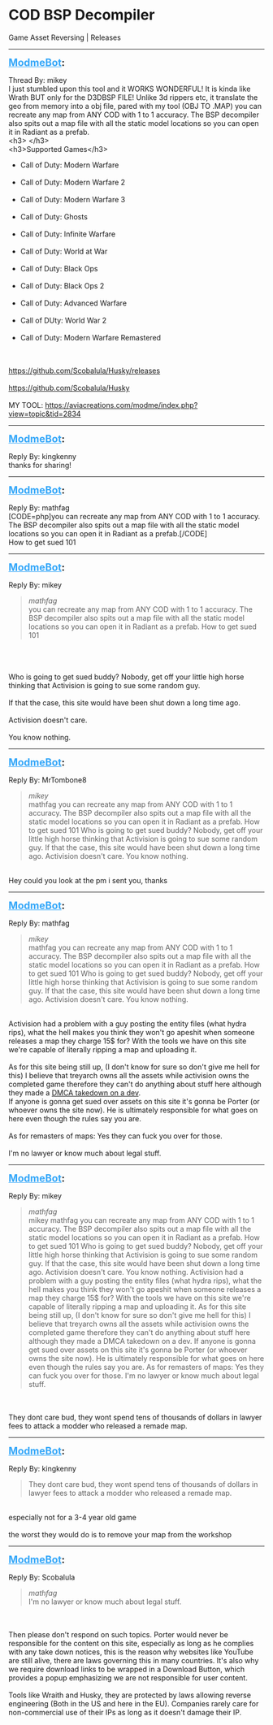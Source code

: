 # COD BSP Decompiler
Game Asset Reversing | Releases

---
<strong style="font-size: 1.4em;"><span style="text-decoration: underline;text-decoration-color: #34a7f9;"><span style="color:#34a7f9;">ModmeBot</span></span>:</strong>

<p>Thread By: mikey<br />I just stumbled upon this tool and it WORKS WONDERFUL! It is kinda like Wrath BUT only for the D3DBSP FILE! Unlike 3d rippers etc, it translate the geo from memory into a obj file, pared with my tool (OBJ TO .MAP) you can recreate any map from ANY COD with 1 to 1 accuracy. The BSP decompiler also spits out a map file with all the static model locations so you can open it in Radiant as a prefab.<br />&lt;h3&gt; &lt;/h3&gt;<br />&lt;h3&gt;Supported Games&lt;/h3&gt;<br /><ul><li>Call of Duty: Modern Warfare<br /><br /><li>Call of Duty: Modern Warfare 2<br /><br /><li>Call of Duty: Modern Warfare 3<br /><br /><li>Call of Duty: Ghosts<br /><br /><li>Call of Duty: Infinite Warfare<br /><br /><li>Call of Duty: World at War<br /><br /><li>Call of Duty: Black Ops<br /><br /><li>Call of Duty: Black Ops 2<br /><br /><li>Call of Duty: Advanced Warfare<br /><br /><li>Call of DUty: World War 2<br /><br /><li>Call of Duty: Modern Warfare Remastered<br /><br /></li></li></li></li></li></li></li></li></li></li></li></ul> <br /><a href="https://github.com/Scobalula/Husky/releases">https://github.com/Scobalula/Husky/releases</a><br /> <br /><a href="https://github.com/Scobalula/Husky">https://github.com/Scobalula/Husky</a><br /> <br />MY TOOL: <a href="https://aviacreations.com/modme/index.php?view=topic&tid=2834">https://aviacreations.com/modme/index.php?view=topic&amp;tid=2834</a></p>

---
<strong style="font-size: 1.4em;"><span style="text-decoration: underline;text-decoration-color: #34a7f9;"><span style="color:#34a7f9;">ModmeBot</span></span>:</strong>

<p>Reply By: kingkenny<br />thanks for sharing!</p>

---
<strong style="font-size: 1.4em;"><span style="text-decoration: underline;text-decoration-color: #34a7f9;"><span style="color:#34a7f9;">ModmeBot</span></span>:</strong>

<p>Reply By: mathfag<br />[CODE=php]you can recreate any map from ANY COD with 1 to 1 accuracy. The BSP decompiler also spits out a map file with all the static model locations so you can open it in Radiant as a prefab.[/CODE]<br />How to get sued 101</p>

---
<strong style="font-size: 1.4em;"><span style="text-decoration: underline;text-decoration-color: #34a7f9;"><span style="color:#34a7f9;">ModmeBot</span></span>:</strong>

<p>Reply By: mikey<br /><blockquote><em>mathfag</em><br />you can recreate any map from ANY COD with 1 to 1 accuracy. The BSP decompiler also spits out a map file with all the static model locations so you can open it in Radiant as a prefab. How to get sued 101</blockquote><br /> <br /> <br />Who is going to get sued buddy? Nobody, get off your little high horse thinking that Activision is going to sue some random guy.<br /> <br />If that the case, this site would have been shut down a long time ago.<br /> <br />Activision doesn&#39;t care.<br /> <br />You know nothing.</p>

---
<strong style="font-size: 1.4em;"><span style="text-decoration: underline;text-decoration-color: #34a7f9;"><span style="color:#34a7f9;">ModmeBot</span></span>:</strong>

<p>Reply By: MrTombone8<br /><blockquote><em>mikey</em><br />mathfag you can recreate any map from ANY COD with 1 to 1 accuracy. The BSP decompiler also spits out a map file with all the static model locations so you can open it in Radiant as a prefab. How to get sued 101     Who is going to get sued buddy? Nobody, get off your little high horse thinking that Activision is going to sue some random guy.   If that the case, this site would have been shut down a long time ago.   Activision doesn&#39;t care.   You know nothing.</blockquote><br /> Hey could you look at the pm i sent you, thanks</p>

---
<strong style="font-size: 1.4em;"><span style="text-decoration: underline;text-decoration-color: #34a7f9;"><span style="color:#34a7f9;">ModmeBot</span></span>:</strong>

<p>Reply By: mathfag<br /><blockquote><em>mikey</em><br />mathfag you can recreate any map from ANY COD with 1 to 1 accuracy. The BSP decompiler also spits out a map file with all the static model locations so you can open it in Radiant as a prefab. How to get sued 101     Who is going to get sued buddy? Nobody, get off your little high horse thinking that Activision is going to sue some random guy.   If that the case, this site would have been shut down a long time ago.   Activision doesn&#39;t care.   You know nothing.</blockquote><br />Activision had a problem with a guy posting the entity files (what hydra rips), what the hell makes you think they won&#39;t go apeshit when someone releases a map they charge 15$ for? With the tools we have on this site we&#39;re capable of literally ripping a  map and uploading it.<br /> <br />As for this site being still up, (I don&#39;t know for sure so don&#39;t give me hell for this) I believe that treyarch owns all the assets while activision owns the completed game therefore they can&#39;t do anything about stuff here although they made a <a href="https://steamcommunity.com/games/104900/announcements/detail/834671877728578774">DMCA takedown on a dev</a>.<br />If anyone is gonna get sued over assets on this site it&#39;s gonna be Porter (or whoever owns the site now). He is ultimately responsible for what goes on here even though the rules say you are.<br /> <br />As for remasters of maps: Yes they can fuck you over for those. <br /> <br />I&#39;m no lawyer or know much about legal stuff.</p>

---
<strong style="font-size: 1.4em;"><span style="text-decoration: underline;text-decoration-color: #34a7f9;"><span style="color:#34a7f9;">ModmeBot</span></span>:</strong>

<p>Reply By: mikey<br /><blockquote><em>mathfag</em><br />mikey mathfag you can recreate any map from ANY COD with 1 to 1 accuracy. The BSP decompiler also spits out a map file with all the static model locations so you can open it in Radiant as a prefab. How to get sued 101     Who is going to get sued buddy? Nobody, get off your little high horse thinking that Activision is going to sue some random guy.   If that the case, this site would have been shut down a long time ago.   Activision doesn&#39;t care.   You know nothing. Activision had a problem with a guy posting the entity files (what hydra rips), what the hell makes you think they won&#39;t go apeshit when someone releases a map they charge 15$ for? With the tools we have on this site we&#39;re capable of literally ripping a  map and uploading it.   As for this site being still up, (I don&#39;t know for sure so don&#39;t give me hell for this) I believe that treyarch owns all the assets while activision owns the completed game therefore they can&#39;t do anything about stuff here although they made a DMCA takedown on a dev. If anyone is gonna get sued over assets on this site it&#39;s gonna be Porter (or whoever owns the site now). He is ultimately responsible for what goes on here even though the rules say you are.   As for remasters of maps: Yes they can fuck you over for those.    I&#39;m no lawyer or know much about legal stuff.      </blockquote><br /> <br />They dont care bud, they wont spend tens of thousands of dollars in lawyer fees to attack a modder who released a remade map.</p>

---
<strong style="font-size: 1.4em;"><span style="text-decoration: underline;text-decoration-color: #34a7f9;"><span style="color:#34a7f9;">ModmeBot</span></span>:</strong>

<p>Reply By: kingkenny<br /><blockquote>They dont care bud, they wont spend tens of thousands of dollars in lawyer fees to attack a modder who released a remade map.</blockquote><br /> especially not for a 3-4 year old game<br /><br />the worst they would do is to remove your map from the workshop</p>

---
<strong style="font-size: 1.4em;"><span style="text-decoration: underline;text-decoration-color: #34a7f9;"><span style="color:#34a7f9;">ModmeBot</span></span>:</strong>

<p>Reply By: Scobalula<br /><blockquote><em>mathfag</em><br />I&#39;m no lawyer or know much about legal stuff.      </blockquote><br /> <br />Then please don&#39;t respond on such topics. Porter would never be responsible for the content on this site, especially as long as he complies with any take down notices, this is the reason why websites like YouTube are still alive, there are laws governing this in many countries. It&#39;s also why we require download links to be wrapped in a Download Button, which provides a popup emphasizing we are not responsible for user content.<br /> <br />Tools like Wraith and Husky, they are protected by laws allowing reverse engineering (Both in the US and here in the EU). Companies rarely care for non-commercial use of their IPs as long as it doesn&#39;t damage their IP.</p>
